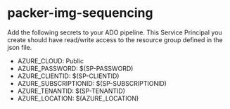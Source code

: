 # packer-img-sequencing

Add the following secrets to your ADO pipeline.  This Service Principal you create should 
have read/write access to the resource group defined in the json file.

* AZURE_CLOUD: Public
* AZURE_PASSWORD: $(SP-PASSWORD)
* AZURE_CLIENTID: $(SP-CLIENTID)
* AZURE_SUBSCRIPTIONID: $(SP-SUBSCRIPTIONID)
* AZURE_TENANTID: $(SP-TENANTID)
* AZURE_LOCATION: $(AZURE_LOCATION)
